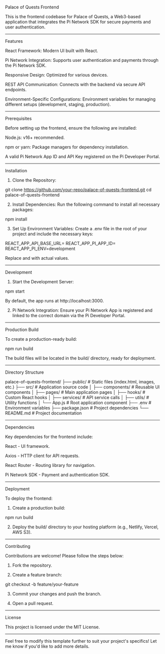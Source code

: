 Palace of Quests Frontend

This is the frontend codebase for Palace of Quests, a Web3-based application that integrates the Pi Network SDK for secure payments and user authentication.


---

Features

React Framework: Modern UI built with React.

Pi Network Integration: Supports user authentication and payments through the Pi Network SDK.

Responsive Design: Optimized for various devices.

REST API Communication: Connects with the backend via secure API endpoints.

Environment-Specific Configurations: Environment variables for managing different setups (development, staging, production).



---

Prerequisites

Before setting up the frontend, ensure the following are installed:

Node.js: v16+ recommended.

npm or yarn: Package managers for dependency installation.

A valid Pi Network App ID and API Key registered on the Pi Developer Portal.



---

Installation

1. Clone the Repository:

git clone https://github.com/your-repo/palace-of-quests-frontend.git
cd palace-of-quests-frontend


2. Install Dependencies: Run the following command to install all necessary packages:

npm install


3. Set Up Environment Variables: Create a .env file in the root of your project and include the necessary keys:

REACT_APP_API_BASE_URL=<your-backend-url>
REACT_APP_PI_APP_ID=<your-pi-app-id>
REACT_APP_PI_ENV=development

Replace <your-backend-url> and <your-pi-app-id> with actual values.




---

Development

1. Start the Development Server:

npm start

By default, the app runs at http://localhost:3000.


2. Pi Network Integration: Ensure your Pi Network App is registered and linked to the correct domain via the Pi Developer Portal.




---

Production Build

To create a production-ready build:

npm run build

The build files will be located in the build/ directory, ready for deployment.


---

Directory Structure

palace-of-quests-frontend/
├── public/         # Static files (index.html, images, etc.)
├── src/            # Application source code
│   ├── components/ # Reusable UI components
│   ├── pages/      # Main application pages
│   ├── hooks/      # Custom React hooks
│   ├── services/   # API service calls
│   ├── utils/      # Utility functions
│   └── App.js      # Root application component
├── .env            # Environment variables
├── package.json    # Project dependencies
└── README.md       # Project documentation


---

Dependencies

Key dependencies for the frontend include:

React - UI framework.

Axios - HTTP client for API requests.

React Router - Routing library for navigation.

Pi Network SDK - Payment and authentication SDK.



---

Deployment

To deploy the frontend:

1. Create a production build:

npm run build


2. Deploy the build/ directory to your hosting platform (e.g., Netlify, Vercel, AWS S3).




---

Contributing

Contributions are welcome! Please follow the steps below:

1. Fork the repository.


2. Create a feature branch:

git checkout -b feature/your-feature


3. Commit your changes and push the branch.


4. Open a pull request.




---

License

This project is licensed under the MIT License.


---

Feel free to modify this template further to suit your project's specifics! Let me know if you'd like to add more details.

